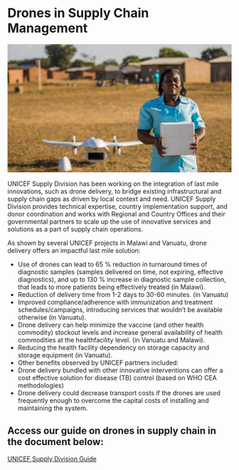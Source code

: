 # Drones in Supply Chain Management

![African nurse in front of a winged drone and hospital holding a cold box with medicine inside](/static/guides/dronesupplychain001.jpg)

UNICEF Supply Division has been working on the integration of last mile innovations, such as drone delivery, to bridge existing infrastructural and supply chain gaps as driven by local context and need. UNICEF Supply Division provides technical expertise, country implementation support, and donor coordination and works with Regional and Country Offices and their governmental partners to scale up the use of innovative services and solutions as a part of supply chain operations.

As shown by several UNICEF projects in Malawi and Vanuatu, drone delivery offers an impactful last mile solution:

- Use of drones can lead to 65 % reduction in turnaround times of diagnostic samples (samples delivered on time, not expiring, effective diagnostics), and up to 130 % increase in diagnostic sample collection, that leads to more patients being effectively treated (in Malawi).
- Reduction of delivery time from 1-2 days to 30-60 minutes. (in Vanuatu)
- Improved compliance/adherence with immunization and treatment schedules/campaigns, introducing services that wouldn’t be available otherwise (in Vanuatu).
- Drone delivery can help minimize the vaccine (and other health commodity) stockout levels and increase general availability of health commodities at the healthfacility level. (in Vanuatu and Malawi).
- Reducing the health facility dependency on storage capacity and storage equipment (in Vanuatu).
- Other benefits observed by UNICEF partners included:
- Drone delivery bundled with other innovative interventions can offer a cost effective solution for disease (TB) control (based on WHO CEA methodologies)
- Drone delivery could decrease transport costs if the drones are used frequently enough to overcome the capital costs of installing and maintaining the system.

## Access our guide on drones in supply chain in the document below:

[UNICEF Supply Division Guide](/static/guides/UNICEFSupplyDivision_DroneDeliveryApproach.pdf) 



